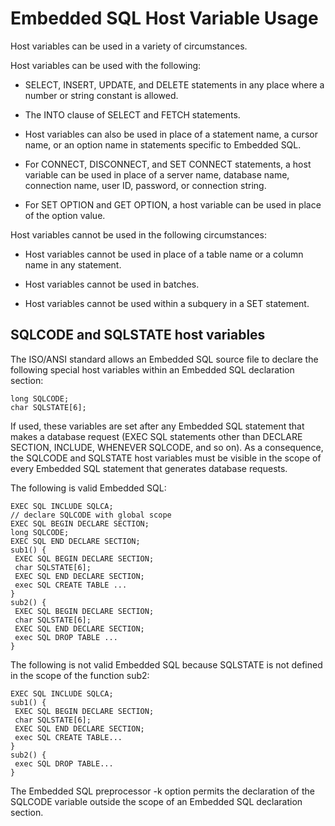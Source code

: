 <!-- loio3bd403ed6c5f10149c3dc1b3fad2335a -->

# Embedded SQL Host Variable Usage

Host variables can be used in a variety of circumstances.

Host variables can be used with the following:

-   SELECT, INSERT, UPDATE, and DELETE statements in any place where a number or string constant is allowed.

-   The INTO clause of SELECT and FETCH statements.

-   Host variables can also be used in place of a statement name, a cursor name, or an option name in statements specific to Embedded SQL.

-   For CONNECT, DISCONNECT, and SET CONNECT statements, a host variable can be used in place of a server name, database name, connection name, user ID, password, or connection string.

-   For SET OPTION and GET OPTION, a host variable can be used in place of the option value.


Host variables cannot be used in the following circumstances:

-   Host variables cannot be used in place of a table name or a column name in any statement.

-   Host variables cannot be used in batches.

-   Host variables cannot be used within a subquery in a SET statement.




## SQLCODE and SQLSTATE host variables

The ISO/ANSI standard allows an Embedded SQL source file to declare the following special host variables within an Embedded SQL declaration section:

```
long SQLCODE;
char SQLSTATE[6];
```

If used, these variables are set after any Embedded SQL statement that makes a database request \(EXEC SQL statements other than DECLARE SECTION, INCLUDE, WHENEVER SQLCODE, and so on\). As a consequence, the SQLCODE and SQLSTATE host variables must be visible in the scope of every Embedded SQL statement that generates database requests.

The following is valid Embedded SQL:

```
EXEC SQL INCLUDE SQLCA;
// declare SQLCODE with global scope
EXEC SQL BEGIN DECLARE SECTION;
long SQLCODE;
EXEC SQL END DECLARE SECTION;
sub1() {
 EXEC SQL BEGIN DECLARE SECTION;
 char SQLSTATE[6];
 EXEC SQL END DECLARE SECTION;
 exec SQL CREATE TABLE ...
}
sub2() {
 EXEC SQL BEGIN DECLARE SECTION;
 char SQLSTATE[6];
 EXEC SQL END DECLARE SECTION;
 exec SQL DROP TABLE ...
}
```

The following is not valid Embedded SQL because SQLSTATE is not defined in the scope of the function sub2:

```
EXEC SQL INCLUDE SQLCA;
sub1() {
 EXEC SQL BEGIN DECLARE SECTION;
 char SQLSTATE[6];
 EXEC SQL END DECLARE SECTION;
 exec SQL CREATE TABLE...
}
sub2() {
 exec SQL DROP TABLE...
}
```

The Embedded SQL preprocessor -k option permits the declaration of the SQLCODE variable outside the scope of an Embedded SQL declaration section.

